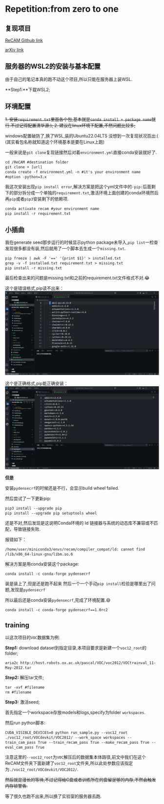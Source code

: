 # Repetition:from zero to one

## 复现项目

[ReCAM Github link](https://github.com/zhaozhengChen/ReCAM)

[arXiv link](https://arxiv.org/abs/2203.00962)


## 服务器的WSL2的安装与基本配置

由于自己的笔记本真的跑不动这个项目,所以只能在服务器上装WSL.

**Step1:**下载WSL2;


## 环境配置

~~1. 安装`requirement.txt`里面各个包,基本就是`conda install + package name`就行.不过记得配置清华源:);
2. 建议在linux环境下配置,不然问题比较多;~~

windows配置破防了,换了WSL,装的Ubuntu22.04LTS
没想到一次复现状况百出:(
(其实看包名称就知道这个环境基本是要在Linux上跑)

一般来说是`git clone`复现链接然后对着`environment.yml`直接conda安装就好了.

```shell
cd /ReCAM #destination folder
git clone + [url] 
conda create -f environment.yml -n #it's your environment name 
#option -python=3.x
```

我这次安装出现`pip install error`,解决方案是把这个yml文件中的`-pip:`后面剩下的部分拆分成一个单独的`requirement.txt`,激活环境上面创建的conda环境然后再`pip`或者`pip3`安装剩下的依赖项.

```shell
conda activate recam #your environment name
pip install -r requirement.txt
```

## 小插曲

我在generate seed那步运行的时候显示python package未导入,`pip list`一检查发现很多都没有装,然后就用了一个脚本去生成一个`missing.txt`.

```shell
pip freeze | awk -F '==' '{print $1}' > installed.txt
grep -v -f installed.txt requirement.txt > missing.txt
pip install -r missing.txt
```

最后检查出来的问题是missing.txt和之前的requirement.txt文件格式不对.:joy:

这个是错误格式,pip读不出来：
![错误格式](之前的错误格式.png)

这个是正确格式,pip能正确安装：
![正确格式](更改之后的正确格式.png)

**但是**

安装`pydensecrf`的时候还是不行，会显示build wheel failed.

然后尝试了一下更新pip:

```shell
pip3 install --upgrade pip
pip install --upgrade pip setuptools wheel
```

还是不对,然后发现是这说明Conda环境的 ld 链接器与系统的动态库不兼容或不匹配，导致链接失败.

报错如下：

```shell
/home/user/miniconda3/envs/recam/compiler_compat/ld: cannot find /lib/x86_64-linux-gnu/libm.so.6
```

解决方案是用conda安装这个package:

```shell
conda install -c conda-forge pydensecrf
```

装是装上了,但是还是跑不起来
然后一个一个手动`pip install`检验是哪里出了问题,发现是`pydensecrf`

所以最后还是conda安装`pydensecrf`,完成了环境配置.:smile:

```shell
conda install -c conda-forge pydensecrf==1.0rc2
```

## training

以这次项目的`VOC`数据集为例:

**Step1:** download dataset到指定目录,本项目要求是新建一个`voc12_root`的folder;

```shell
aria2c http://host.robots.ox.ac.uk/pascal/VOC/voc2012/VOCtrainval_11-May-2012.tar
```

**Step2:** 解压tar文件;

```shell
tar -xvf #filename
rm #filename
```

**Step3:** 激活seed;

首先指定一个workspace存放models和logs,specify为folder `workspaces`.

然后run python脚本:

```shell
CUDA_VISIBLE_DEVICES=0 python run_sample.py --voc12_root ./voc12_root/VOCdevkit/VOC2012/ --work_space workspaces --train_cam_pass True --train_recam_pass True --make_recam_pass True --eval_cam_pass True 
```

注意这里的`--voc12_root`为`VOC`解压后的数据集本体路径,前文中我们在这个ReCAM文件夹下面新建了`voc12_root`文件夹,所以此处参数应该指定为`./voc12_root/VOCdevkit/VOC2012/`.

~~然后就是漫长的等待,不过记得给C盘或者训练所在的盘留足够的内存,不然会触发内存锁警告.~~

等了很久也跑不出来,所以换了实验室的服务器去跑.